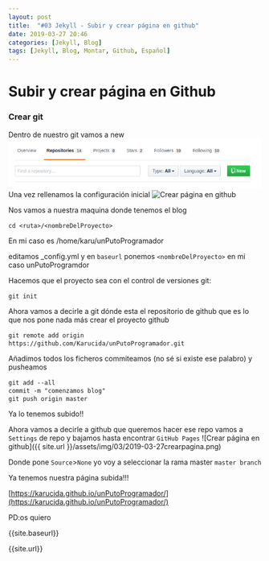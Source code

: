 ```yaml
---
layout: post
title:  "#03 Jekyll - Subir y crear página en github"
date: 2019-03-27 20:46
categories: [Jekyll, Blog]
tags: [Jekyll, Blog, Montar, Github, Español]
---
```


# Subir y crear página en Github

### Crear git
Dentro de nuestro git vamos a new
![Crear página en github](/assets/img/03/2019-03-27creargit1.png)
Una vez rellenamos la configuración inicial
![Crear página en github]({{site.baseurl}}/assets/img/03/2019-03-27creargit2.png)

Nos vamos a nuestra maquina donde tenemos el blog
```
cd <ruta>/<nombreDelProyecto>
```
En mi caso es /home/karu/unPutoProgramador

editamos \_config.yml y en `baseurl` ponemos `<nombreDelProyecto>` en mi caso unPutoProgramdor

Hacemos que el proyecto sea con el control de versiones git:
```shell
git init
```
Ahora vamos a decirle a git dónde esta el repositorio de github que es lo que nos pone nada más crear el proyecto github
```shell
git remote add origin https://github.com/Karucida/unPutoProgramador.git
```
Añadimos todos los ficheros commiteamos (no sé si existe ese palabro) y pusheamos
```shell
git add --all
commit -m "comenzamos blog"
git push origin master
```
Ya lo tenemos subido!!

Ahora vamos a decirle a github que queremos hacer ese repo vamos a `Settings` de repo y bajamos hasta encontrar `GitHub Pages`
![Crear página en github]({{ site.url }}/assets/img/03/2019-03-27crearpagina.png)

Donde pone `Source`>`None` yo voy a seleccionar la rama master `master branch`

Ya tenemos nuestra página subida!!!

[https://karucida.github.io/unPutoProgramador/](https://karucida.github.io/unPutoProgramador/)

PD:os quiero

{{site.baseurl}}

{{site.url}}